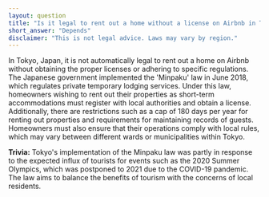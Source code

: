 ```yaml
---
layout: question
title: "Is it legal to rent out a home without a license on Airbnb in Tokyo, Japan?"
short_answer: "Depends"
disclaimer: "This is not legal advice. Laws may vary by region."
---
```


In Tokyo, Japan, it is not automatically legal to rent out a home on Airbnb without obtaining the proper licenses or adhering to specific regulations. The Japanese government implemented the 'Minpaku' law in June 2018, which regulates private temporary lodging services. Under this law, homeowners wishing to rent out their properties as short-term accommodations must register with local authorities and obtain a license. Additionally, there are restrictions such as a cap of 180 days per year for renting out properties and requirements for maintaining records of guests. Homeowners must also ensure that their operations comply with local rules, which may vary between different wards or municipalities within Tokyo.

**Trivia:** Tokyo's implementation of the Minpaku law was partly in response to the expected influx of tourists for events such as the 2020 Summer Olympics, which was postponed to 2021 due to the COVID-19 pandemic. The law aims to balance the benefits of tourism with the concerns of local residents.
